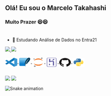 ## Olá! Eu sou o Marcelo Takahashi
### Muito Prazer 😄😄
#

- 🌱 Estudando Análise de Dados no Entra21 


<div>
  <a href="https://github.com/MYTakahashi">
  <img height="180em" src="https://github-readme-stats.vercel.app/api?username=MYTakahashi&show_icons=true&theme=dark&include_all_commits=true&count_private=true"/>
  <img height="180em" src="https://github-readme-stats.vercel.app/api/top-langs/?username=MYTakahashi&layout=compact&langs_count=16&theme=dark"/>
</div>
  
<div style="display: inline_block"><br>
  <img align="center" alt="MYT-VS" height="30" width="40" src="https://raw.githubusercontent.com/devicons/devicon/master/icons/vscode/vscode-original.svg">
  <img align="center" alt="MYT-SQLite" height="30" width="40" src="https://raw.githubusercontent.com/devicons/devicon/master/icons/sqlite/sqlite-original.svg">
  <img align="center" alt="MYT-Jupyter" height="30" width="40" src="https://raw.githubusercontent.com/devicons/devicon/master/icons/jupyter/jupyter-original.svg">
  <img align="center" alt="MYT-Heroku" height="30" width="40" src="https://raw.githubusercontent.com/devicons/devicon/master/icons/heroku/heroku-original.svg">
  <img align="center" alt="MYT-Github" height="30" width="40" src="https://raw.githubusercontent.com/devicons/devicon/master/icons/github/github-original.svg">
  <img align="center" alt="MYT-Python" height="30" width="40" src="https://raw.githubusercontent.com/devicons/devicon/master/icons/python/python-original.svg">
</div>

##
  
<div>
  <a href = "mailto:marcelo.takahashi.75@gmail.com"><img src="https://img.shields.io/badge/Gmail-D14836?style=for-the-badge&logo=gmail&logoColor=white" target="_blank"></a>
  <a href="https://www.linkedin.com/in/takahashimarcelo" target="_blank"><img src="https://img.shields.io/badge/-LinkedIn-%230077B5?style=for-the-badge&logo=linkedin&logoColor=white" target="_blank"></a>   
</div>

![Snake animation](https://github.com/MarceloTakahashi/MarceloTakahashi/blob/output/github-contribution-grid-snake.svg)
